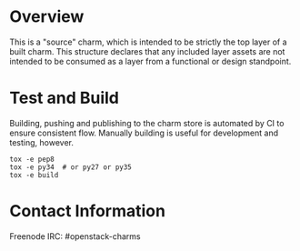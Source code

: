# Overview

This is a "source" charm, which is intended to be strictly the top
layer of a built charm.  This structure declares that any included
layer assets are not intended to be consumed as a layer from a
functional or design standpoint.

# Test and Build

Building, pushing and publishing to the charm store is automated
by CI to ensure consistent flow.  Manually building is useful for
development and testing, however.

```
tox -e pep8
tox -e py34  # or py27 or py35
tox -e build
```

# Contact Information

Freenode IRC: #openstack-charms
